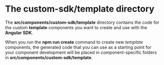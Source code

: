 # The **custom-sdk/template** directory

The **src/components/custom-sdk/template** directory contains the code for the custom **template** components you want to create and use with the **Angular SDK**.

When you run the **npm run  create** command to create new _template_ components, the generated code that you can use as a starting point for your component development
will be placed in component-specific folders in **src/components/custom-sdk/template**.
